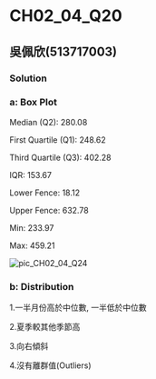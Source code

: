 # CH02_04_Q20

## 吳佩欣(513717003)

### Solution

### a: Box Plot

Median (Q2): 280.08

First Quartile (Q1): 248.62

Third Quartile (Q3): 402.28

IQR: 153.67

Lower Fence: 18.12

Upper Fence: 632.78

Min: 233.97

Max: 459.21

![pic_CH02_04_Q24](https://github.com/user-attachments/assets/202caf46-dac6-4b8b-bf91-598e25708f51)


### b: Distribution

1.一半月份高於中位數, 一半低於中位數

2.夏季較其他季節高

3.向右傾斜

4.沒有離群值(Outliers)


